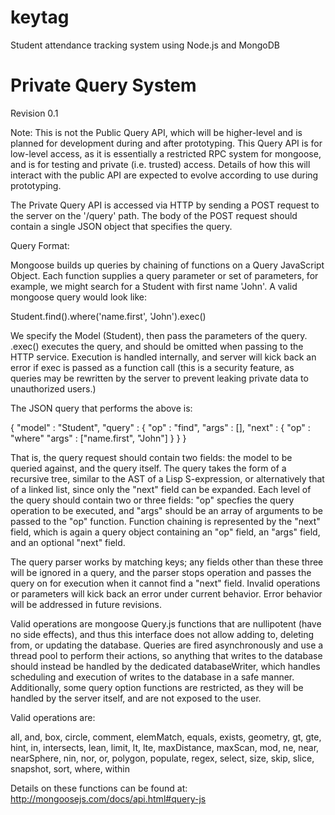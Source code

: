 keytag
======

Student attendance tracking system using Node.js and MongoDB

Private Query System
====================

Revision 0.1

Note: This is not the Public Query API, which will be higher-level and is planned for development during and after prototyping.  This Query API is for low-level access, as it is essentially a restricted RPC system for mongoose, and is for testing and private (i.e. trusted) access.  Details of how this will interact with the public API are expected to evolve according to use during prototyping.

The Private Query API is accessed via HTTP by sending a POST request to the server on the '/query' path.  The body of the POST request should contain a single JSON object that specifies the query.

Query Format:

Mongoose builds up queries by chaining of functions on a Query JavaScript Object.  Each function supplies a query parameter or set of parameters, for example, we might search for a Student with first name 'John'.  A valid mongoose query would look like:

Student.find().where('name.first', 'John').exec()

We specify the Model (Student), then pass the parameters of the query.  .exec() executes the query, and should be omitted when passing to the HTTP service.  Execution is handled internally, and server will kick back an error if exec is passed as a function call (this is a security feature, as queries may be rewritten by the server to prevent leaking private data to unauthorized users.)

The JSON query that performs the above is:

{
  "model" : "Student",
  "query" : {
    "op" : "find",
    "args" : [],
    "next" : {
      "op" : "where"
      "args" : ["name.first", "John"]
      }
   }
}

That is, the query request should contain two fields: the model to be queried against, and the query itself.  The query takes the form of a recursive tree, similar to the AST of a Lisp S-expression, or alternatively that of a linked list, since only the "next" field can be expanded.  Each level of the query should contain two or three fields: "op" specfies the query operation to be executed, and "args" should be an array of arguments to be passed to the "op" function.  Function chaining is represented by the "next" field, which is again a query object containing an "op" field, an "args" field, and an optional "next" field.

The query parser works by matching keys; any fields other than these three will be ignored in a query, and the parser stops operation and passes the query on for execution when it cannot find a "next" field.  Invalid operations or parameters will kick back an error under current behavior.  Error behavior will be addressed in future revisions.

Valid operations are mongoose Query.js functions that are nullipotent (have no side effects), and thus this interface does not allow adding to, deleting from, or updating the database.  Queries are fired asynchronously and use a thread pool to perform their actions, so anything that writes to the database should instead be handled by the dedicated databaseWriter, which handles scheduling and execution of writes to the database in a safe manner.  Additionally, some query option functions are restricted, as they will be handled by the server itself, and are not exposed to the user.

Valid operations are:

all,
and,
box,
circle,
comment,
elemMatch,
equals,
exists,
geometry,
gt,
gte,
hint,
in,
intersects,
lean,
limit,
lt,
lte,
maxDistance,
maxScan,
mod,
ne,
near,
nearSphere,
nin,
nor,
or,
polygon,
populate,
regex,
select,
size,
skip,
slice,
snapshot,
sort,
where,
within

Details on these functions can be found at: http://mongoosejs.com/docs/api.html#query-js
